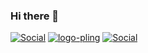 ### Hi there 👋

[![Social](https://skillicons.dev/icons?i=instagram&theme=dark)](https://www.instagram.com/metozz.exe/)
[![logo-pling](https://github.com/m3tozz/m3tozz/assets/79897762/cb22f42b-dd74-4f96-84a9-7183fdcad2c5)](https://www.pling.com/u/m3tozz/products)
[![Social](https://skillicons.dev/icons?i=github&theme=dark)](https://github.com/m3tozz)

